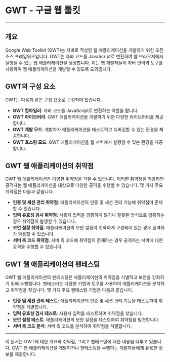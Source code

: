 # GWT - 구글 웹 툴킷

---

## 개요

Google Web Toolkit (GWT)는 자바로 작성된 웹 애플리케이션을 개발하기 위한 오픈 소스 프레임워크입니다. GWT는 자바 코드를 JavaScript로 변환하여 웹 브라우저에서 실행될 수 있는 웹 애플리케이션을 생성합니다. 이는 웹 개발자들이 자바 언어와 도구를 사용하여 웹 애플리케이션을 개발할 수 있도록 도와줍니다.

## GWT의 구성 요소

GWT는 다음과 같은 구성 요소로 구성되어 있습니다.

- **GWT 컴파일러**: 자바 코드를 JavaScript로 변환하는 역할을 합니다.
- **GWT 라이브러리**: GWT 애플리케이션을 개발하기 위한 다양한 라이브러리를 제공합니다.
- **GWT 개발 모드**: 개발자가 애플리케이션을 테스트하고 디버깅할 수 있는 환경을 제공합니다.
- **GWT 호스팅 모드**: GWT 애플리케이션을 웹 서버에서 실행할 수 있는 환경을 제공합니다.

## GWT 웹 애플리케이션의 취약점

GWT 웹 애플리케이션은 다양한 취약점을 가질 수 있습니다. 이러한 취약점을 악용하면 공격자는 웹 애플리케이션을 대상으로 다양한 공격을 수행할 수 있습니다. 몇 가지 주요 취약점은 다음과 같습니다.

- **인증 및 세션 관리 취약점**: 애플리케이션의 인증 및 세션 관리 기능에 취약점이 존재할 수 있습니다.
- **입력 유효성 검사 취약점**: 사용자 입력을 검증하지 않거나 잘못된 방식으로 검증하는 경우 취약점이 발생할 수 있습니다.
- **보안 설정 취약점**: 애플리케이션의 보안 설정이 취약하게 구성되어 있는 경우 공격자가 악용할 수 있습니다.
- **서버 측 코드 취약점**: 서버 측 코드에 취약점이 존재하는 경우 공격자는 서버에 대한 공격을 수행할 수 있습니다.

## GWT 웹 애플리케이션의 펜테스팅

GWT 웹 애플리케이션의 펜테스팅은 애플리케이션의 취약점을 식별하고 보안을 강화하기 위해 수행됩니다. 펜테스터는 다양한 기법과 도구를 사용하여 애플리케이션을 분석하고 취약점을 찾습니다. 몇 가지 주요 펜테스팅 기법은 다음과 같습니다.

- **인증 및 세션 관리 테스트**: 애플리케이션의 인증 및 세션 관리 기능을 테스트하여 취약점을 식별합니다.
- **입력 유효성 검사 테스트**: 사용자 입력을 테스트하여 취약점을 찾습니다.
- **보안 설정 테스트**: 애플리케이션의 보안 설정을 테스트하여 취약점을 발견합니다.
- **서버 측 코드 분석**: 서버 측 코드를 분석하여 취약점을 식별합니다.

---

이 문서는 GWT에 대한 개요와 취약점, 그리고 펜테스팅에 대한 내용을 다루고 있습니다. GWT 웹 애플리케이션을 개발하거나 펜테스팅을 수행하는 개발자들에게 유용한 정보를 제공합니다.
